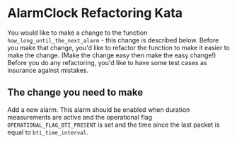 AlarmClock Refactoring Kata
=============================

You would like to make a change to the function `how_long_until_the_next_alarm` - this change is described below. Before you make that change, you'd like to refactor the function to make it easier to make the change. (Make the change easy then make the easy change!) Before you do any refactoring, you'd like to have some test cases as insurance against mistakes.


The change you need to make
---------------------------

Add a new alarm. This alarm should be enabled when duration measurements are active and the operational flag `OPERATIONAL_FLAG_BTI_PRESENT` is set and the time since the last packet is equal to `bti_time_interval`.

